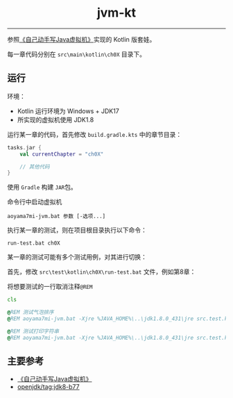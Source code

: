 <div align="center">
    <h1>jvm-kt</h1>
</div>

---

参照[《自己动手写Java虚拟机》](https://github.com/zxh0/jvmgo-book)实现的 Kotlin 版套娃。

每一章代码分别在 `src\main\kotlin\ch0X` 目录下。

## 运行

环境：

* Kotlin 运行环境为 Windows + JDK17
* 所实现的虚拟机使用 JDK1.8

运行某一章的代码，首先修改 `build.gradle.kts` 中的章节目录：

```kotlin
tasks.jar {
    val currentChapter = "ch0X"

    // 其他代码
}
```

使用 `Gradle` 构建 `JAR`包。

命令行中启动虚拟机

```commandline
aoyama7mi-jvm.bat 参数 [-选项...]
```

执行某一章的测试，则在项目根目录执行以下命令：

```commandline
run-test.bat ch0X
```

某一章的测试可能有多个测试用例，对其进行切换：

首先，修改 `src\test\kotlin\ch0X\run-test.bat` 文件，例如第8章：

将想要测试的一行取消注释`@REM`

```bat
cls

@REM 测试气泡排序
@REM aoyama7mi-jvm.bat -Xjre %JAVA_HOME%\..\jdk1.8.0_431\jre src.test.kotlin.ch08.BubbleSortTest -verboseClass true

@REM 测试打印字符串
@REM aoyama7mi-jvm.bat -Xjre %JAVA_HOME%\..\jdk1.8.0_431\jre src.test.kotlin.ch08.HelloWorld -verboseClass wow sljdals sjalsl
```

## 主要参考
* [《自己动手写Java虚拟机》](https://github.com/zxh0/jvmgo-book)
* [openjdk/tag:jdk8-b77](https://github.com/openjdk/jdk/tree/jdk8-b77)